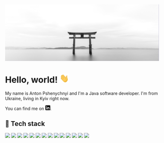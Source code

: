[![Header](https://raw.githubusercontent.com/PshenAI/PshenAI/master/assets/banner.png "Header")](https://www.linkedin.com/in/pshenai/)

# Hello, world! <img src="https://raw.githubusercontent.com/PshenAI/PshenAI/master/assets/wave.gif" width="30px" height="30px" />

My name is Anton Pshenychnyi and I'm a Java software developer. I'm from Ukraine, living in Kyiv right now. 

You can find me on [![LinkedIn][1.2]][1].

## 🔧 Tech stack
![](https://img.shields.io/badge/-Java-red?style=for-the-badge&logo=Java&logoColor=white)
![](https://img.shields.io/badge/-Spring-green?style=for-the-badge&logo=Spring&logoColor=white)
![](https://img.shields.io/badge/-amazonaws-FF9900?style=for-the-badge&logo=amazonaws&logoColor=white)
![](https://img.shields.io/badge/-googlecloud-4285F4?style=for-the-badge&logo=googlecloud&logoColor=white)
![](https://img.shields.io/badge/-Hibernate-59666C?style=for-the-badge&logo=Hibernate&logoColor=b6ac70)
![](https://img.shields.io/badge/-PostgreSQL-2a638e?style=for-the-badge&logo=PostgreSQL&logoColor=white)
![](https://img.shields.io/badge/-MongoDB-white?style=for-the-badge&logo=MongoDB&logoColor=00ae46)
![](https://img.shields.io/badge/-Maven-A01F63?style=for-the-badge&logo=apachemaven&logoColor=red)
![](https://img.shields.io/badge/-docker-white?style=for-the-badge&logo=docker&logoColor=098ceb)
![](https://img.shields.io/badge/-junit5-005a31?style=for-the-badge&logo=junit5&logoColor=bc3138)
![](https://img.shields.io/badge/-apachejmeter-233559?style=for-the-badge&logo=apachejmeter)
![](https://img.shields.io/badge/-apachetomcat-white?style=for-the-badge&logo=apachetomcat)
![](https://img.shields.io/badge/-githubactions-67717D?style=for-the-badge&logo=githubactions)
![](https://img.shields.io/badge/-jenkins-white?style=for-the-badge&logo=jenkins)

<!-- icons -->

[1.2]: https://raw.githubusercontent.com/PshenAI/PshenAI/master/assets/linkedin-3-16.png (LinkedIn icon without padding)


<!-- links to social media accounts -->
[1]: https://www.linkedin.com/in/pshenai/
